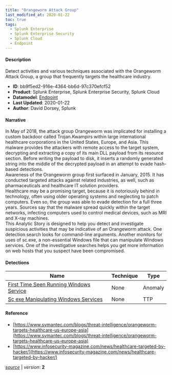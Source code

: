 ```yaml
---
title: "Orangeworm Attack Group"
last_modified_at: 2020-01-22
toc: true
tags:
  - Splunk Enterprise
  - Splunk Enterprise Security
  - Splunk Cloud
  - Endpoint
---
```


#### Description

Detect activities and various techniques associated with the Orangeworm Attack Group, a group that frequently targets the healthcare industry.

- **ID**: bb9f5ed2-916e-4364-bb6d-97c370efcf52
- **Product**: Splunk Enterprise, Splunk Enterprise Security, Splunk Cloud
- **Datamodel**: [Endpoint](https://docs.splunk.com/Documentation/CIM/latest/User/Endpoint)
- **Last Updated**: 2020-01-22
- **Author**: David Dorsey, Splunk

#### Narrative

In May of 2018, the attack group Orangeworm was implicated for installing a custom backdoor called Trojan.Kwampirs within large international healthcare corporations in the United States, Europe, and Asia. This malware provides the attackers with remote access to the target system, decrypting and extracting a copy of its main DLL payload from its resource section. Before writing the payload to disk, it inserts a randomly generated string into the middle of the decrypted payload in an attempt to evade hash-based detections.\
Awareness of the Orangeworm group first surfaced in January, 2015. It has conducted targeted attacks against related industries, as well, such as pharmaceuticals and healthcare IT solution providers.\
Healthcare may be a promising target, because it is notoriously behind in technology, often using older operating systems and neglecting to patch computers. Even so, the group was able to evade detection for a full three years. Sources say that the malware spread quickly within the target networks, infecting computers used to control medical devices, such as MRI and X-ray machines.\
This Analytic Story is designed to help you detect and investigate suspicious activities that may be indicative of an Orangeworm attack. One detection search looks for command-line arguments. Another monitors for uses of sc.exe, a non-essential Windows file that can manipulate Windows services. One of the investigative searches helps you get more information on web hosts that you suspect have been compromised.

#### Detections

| Name        | Technique   | Type         |
| ----------- | ----------- |--------------|
| [First Time Seen Running Windows Service](/endpoint/first_time_seen_running_windows_service/) | None | Anomaly |
| [Sc exe Manipulating Windows Services](/endpoint/sc_exe_manipulating_windows_services/) | None | TTP |

#### Reference

* [https://www.symantec.com/blogs/threat-intelligence/orangeworm-targets-healthcare-us-europe-asia](https://www.symantec.com/blogs/threat-intelligence/orangeworm-targets-healthcare-us-europe-asia)
* [https://www.infosecurity-magazine.com/news/healthcare-targeted-by-hacker/](https://www.infosecurity-magazine.com/news/healthcare-targeted-by-hacker/)



[*source*](https://github.com/splunk/security_content/tree/develop/stories/orangeworm_attack_group.yml) \| *version*: **2**